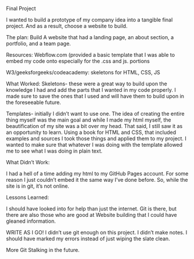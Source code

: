 Final Project

I wanted to build a prototype of my company idea into a tangible final project. And as a result, choose a website to build.

The plan:
Build A website that had a landing page, an about section, a portfolio, and a team page.

Resources:
Webflow.com (provided a basic template that I was able to embed my code onto especially for the .css and js. portions

W3/geeksforgeeks/codeacademy: skeletons for HTML, CSS, JS

What Worked:
 Skeletons- these were a great way to build upon the knowledge I had and add the parts that I wanted in my code properly. I made sure to save the ones that I used and will have them to build upon in the foreseeable future.

Templates- initially I didn’t want to use one. The idea of creating the entire thing myself was the main goal and while I made my html myself, the beautification of my site was a bit over my head. That said, I still saw it as an opportunity to learn. Using a book for HTML and CSS, that included examples and sources I took those things and applied them to my project. I wanted to make sure that whatever I was doing with the template allowed me to see what I was doing in plain text.

What Didn’t Work:

I had a hell of a time adding my html to my GitHub Pages account. For some reason I just couldn’t embed it the same way I’ve done before. So, while the site is in git, it’s not online.

Lessons Learned:

I should have looked into for help than just the internet. Git is there, but there are also those who are good at Website building that I could have gleaned information.

WRITE AS I GO! I didn’t use git enough on this project. I didn’t make notes. I should have marked my errors instead of just wiping the slate clean.

More Git Stalking in the future.
